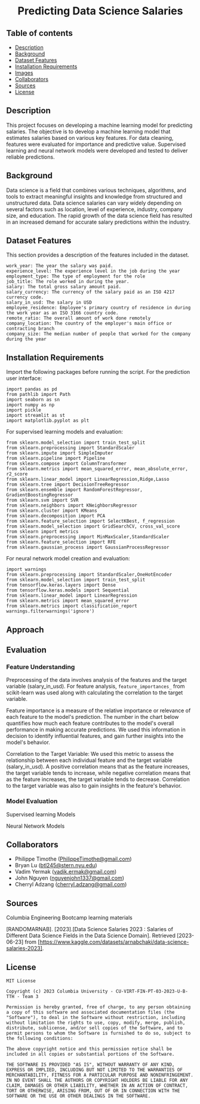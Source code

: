 <h1 align="center">Predicting Data Science Salaries</h1>

## Table of contents

- [Description](#description)
- [Background](#background)
- [Dataset Features](#dataset_features)
- [Installation Requirements](#installation-requirements)
- [Images](#images)
- [Collaborators](#collaborators)
- [Sources](#sources)
- [License](#license)

## Description
This project focuses on developing a machine learning model for predicting salaries. The objective is to develop a machine learning model that  estimates salaries based on various key features. For data cleaning, features were evaluated for importance and predictive value. Supervised learning and neural network models were developed and tested to deliver reliable predictions.

## Background
Data science is a field that combines various techniques, algorithms, and tools to extract meaningful insights and knowledge from structured and unstructured data. Data science salaries can vary widely depending on several factors such as location, level of experience, industry, company size, and education. The rapid growth of the data science field has resulted in an increased demand for accurate salary predictions within the industry.

## Dataset Features
This section provides a description of the features included in the dataset.
```
work_year: The year the salary was paid.
experience_level: The experience level in the job during the year
employment_type: The type of employment for the role
job_title: The role worked in during the year.
salary: The total gross salary amount paid.
salary_currency: The currency of the salary paid as an ISO 4217 currency code.
salary_in_usd: The salary in USD
employee_residence: Employee's primary country of residence in during the work year as an ISO 3166 country code.
remote_ratio: The overall amount of work done remotely
company_location: The country of the employer's main office or contracting branch
company_size: The median number of people that worked for the company during the year
```

## Installation Requirements
Import the following packages before running the script. For the prediction user interface:
```
import pandas as pd
from pathlib import Path
import seaborn as sn
import numpy as np
import pickle
import streamlit as st
import matplotlib.pyplot as plt
```
For supervised learning models and evaluation:
```
from sklearn.model_selection import train_test_split
from sklearn.preprocessing import StandardScaler
from sklearn.impute import SimpleImputer
from sklearn.pipeline import Pipeline
from sklearn.compose import ColumnTransformer
from sklearn.metrics import mean_squared_error, mean_absolute_error, r2_score
from sklearn.linear_model import LinearRegression,Ridge,Lasso
from sklearn.tree import DecisionTreeRegressor
from sklearn.ensemble import RandomForestRegressor, GradientBoostingRegressor
from sklearn.svm import SVR
from sklearn.neighbors import KNeighborsRegressor
from sklearn.cluster import KMeans
from sklearn.decomposition import PCA
from sklearn.feature_selection import SelectKBest, f_regression
from sklearn.model_selection import GridSearchCV, cross_val_score
from sklearn import metrics
from sklearn.preprocessing import MinMaxScaler,StandardScaler
from sklearn.feature_selection import RFE
from sklearn.gaussian_process import GaussianProcessRegressor
```
For neural network model creation and evaluation:
```
import warnings
from sklearn.preprocessing import StandardScaler,OneHotEncoder
from sklearn.model_selection import train_test_split
from tensorflow.keras.layers import Dense
from tensorflow.keras.models import Sequential
from sklearn.linear_model import LinearRegression
from sklearn.metrics import mean_squared_error
from sklearn.metrics import classification_report
warnings.filterwarnings('ignore')
```
## Approach

## Evaluation
### Feature Understanding
Preprocessing of the data involves analysis of the features and the target variable (salary_in_usd). For feature analysis, `feature_importances_` from scikit-learn was used along with calculating the correlation to the target variable.

Feature importance is a measure of the relative importance or relevance of each feature to the model's prediction. The number in the chart below quantifies how much each feature contributes to the model's overall performance in making accurate predictions. We used this information in decision to identify influential features, and gain further insights into the model's behavior.

Correlation to the Target Variable:
We used this metric to assess the relationship between each individual feature and the target variable (salary_in_usd). A positive correlation means that as the feature increases, the target variable tends to increase, while negative correlation means that as the feature increases, the target variable tends to decrease. Correlation to the target variable was also to gain insights in the feature's behavior.

### Model Evaluation
Supervised learning Models

Neural Network Models

## Collaborators
+ Philippe Timothe (PhilippeTimothe@gmail.com)
+ Bryan Lu (btl245@stern.nyu.edu)
+ Vadim Yermak (vadik.ermak@gmail.com)
+ John Nguyen (nguyenjohn1337@gmail.com)
+ Cherryl Adzang (cherryl.adzang@gmail.com)

## Sources
Columbia Engineering Bootcamp learning materials

[RANDOMARNAB]. [2023].[Data Science Salaries 2023 : Salaries of Different Data Science Fields in the Data Science Domain]. Retrieved [2023-06-23] from [https://www.kaggle.com/datasets/arnabchaki/data-science-salaries-2023].

## License

    MIT License

    Copyright (c) 2023 Columbia University - CU-VIRT-FIN-PT-03-2023-U-B-TTH - Team 3

    Permission is hereby granted, free of charge, to any person obtaining a copy of this software and associated documentation files (the "Software"), to deal in the Software without restriction, including without limitation the rights to use, copy, modify, merge, publish, distribute, sublicense, and/or sell copies of the Software, and to permit persons to whom the Software is furnished to do so, subject to the following conditions:

    The above copyright notice and this permission notice shall be included in all copies or substantial portions of the Software.

    THE SOFTWARE IS PROVIDED "AS IS", WITHOUT WARRANTY OF ANY KIND, EXPRESS OR IMPLIED, INCLUDING BUT NOT LIMITED TO THE WARRANTIES OF MERCHANTABILITY, FITNESS FOR A PARTICULAR PURPOSE AND NONINFRINGEMENT. IN NO EVENT SHALL THE AUTHORS OR COPYRIGHT HOLDERS BE LIABLE FOR ANY CLAIM, DAMAGES OR OTHER LIABILITY, WHETHER IN AN ACTION OF CONTRACT, TORT OR OTHERWISE, ARISING FROM, OUT OF OR IN CONNECTION WITH THE SOFTWARE OR THE USE OR OTHER DEALINGS IN THE SOFTWARE.
